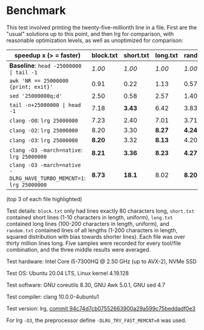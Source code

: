 
# Benchmark

This test involved printing the twenty-five-millionth line in a file. First
are the "usual" solutions up to this point, and then lrg for comparison, with
reasonable optimization levels, as well as unoptimized for comparison:

| speedup x (> = faster)                                               | block.txt | short.txt | long.txt | random.txt |
|----------------------------------------------------------------------|-----------|-----------|----------|------------|
| **Baseline**: `head -25000000 \| tail -1`                            | _1.00_    | _1.00_    | _1.00_   | _1.00_     |
| `awk 'NR == 25000000 {print; exit}'`                                 | 0.91      | 0.22      | 1.13     | 0.57       |
| `sed '25000000q;d'`                                                  | 2.50      | 0.58      | 2.57     | 1.40       |
| `tail -n+25000000 \| head -1`                                        | 7.18      | **3.43**  | 6.42     | 3.83       |
| `clang -O0`: `lrg 25000000`                                          | 7.23      | 2.40      | 7.01     | 3.71       |
| `clang -O2`: `lrg 25000000`                                          | 8.20      | 3.30      | **8.27** | **4.24**   |
| `clang -O3`: `lrg 25000000`                                          | **8.20**  | 3.32      | **8.13** | 4.20       |
| `clang -O3 -march=native`: `lrg 25000000`                            | **8.21**  | **3.36**  | **8.23** | **4.27**   |
| `clang -O3 -march=native -DLRG_HAVE_TURBO_MEMCNT=1`: `lrg 25000000`  | **8.73**  | **18.1**  | 8.02     | **8.20**   |

(top 3 of each file highlighted)

Test details: `block.txt` only had lines exactly 80 characters long,
`short.txt` contained short lines (1-10 characters in length, uniform),
`long.txt` contained long lines (100-200 characters in length, uniform), and
`random.txt` contained lines of all lengths (1-200 characters in length, squared
distribution with bias towards shorter lines). Each file was over thirty million
lines long. Five samples were recorded for every tool/file combination, and the
three middle results were averaged.

Test hardware: Intel Core i5-7300HQ @ 2.50 GHz (up to AVX-2), NVMe SSD

Test OS: Ubuntu 20.04 LTS, Linux kernel 4.19.128

Test software: GNU coreutils 8.30, GNU Awk 5.0.1, GNU sed 4.7

Test compiler: clang 10.0.0-4ubuntu1

Test version: lrg, [commit 94c74d7cb07552663900a29a599c75beddadf0e3](https://github.com/hisahi/lrg/tree/94c74d7cb07552663900a29a599c75beddadf0e3)

For lrg `-O3`, the preprocessor define `-DLRG_TRY_FAST_MEMCNT=0` was used.
